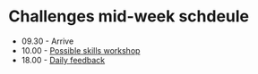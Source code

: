 # Challenges mid-week schdeule

- 09.30 - Arrive
- 10.00 - [Possible skills workshop](../../pills/learning_at_makers.md#skills-workshops)
- 18.00 - [Daily feedback](../../pills/learning_at_makers.md#daily-feedback)
